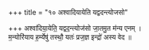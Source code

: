 +++
title = "१० अश्वादियायेति यद्वदन्त्योजसो"

+++
अश्वा॑दिया॒येति॒ यद्वद॒न्त्योज॑सो जा॒तमु॒त म॑न्य एनम् ।  
म॒न्योरि॑याय ह॒र्म्येषु॑ तस्थौ॒ यतः॑ प्रज॒ज्ञ इन्द्रो॑ अस्य वेद ॥